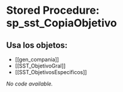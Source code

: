 # Stored Procedure: sp_sst_CopiaObjetivo

## Usa los objetos:
- [[gen_compania]]
- [[SST_ObjetivoGral]]
- [[SST_ObjetivosEspecificos]]

*No code available.*
